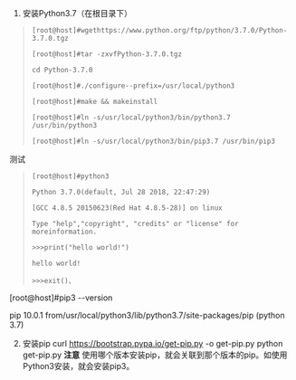 1.  安装Python3.7（在根目录下）
>```
> [root@host]#wgethttps://www.python.org/ftp/python/3.7.0/Python-3.7.0.tgz
> 
> [root@host]#tar -zxvfPython-3.7.0.tgz
> 
> cd Python-3.7.0
> 
> [root@host]#./configure--prefix=/usr/local/python3
> 
> [root@host]#make && makeinstall
> 
> [root@host]#ln -s/usr/local/python3/bin/python3.7 /usr/bin/python3
> 
> [root@host]#ln -s/usr/local/python3/bin/pip3.7 /usr/bin/pip3

测试
>```
> [root@host]#python3
> 
> Python 3.7.0(default, Jul 28 2018, 22:47:29)
> 
> [GCC 4.8.5 20150623(Red Hat 4.8.5-28)] on linux
> 
> Type "help","copyright", "credits" or "license" for moreinformation.
> 
> >>>print("hello world!")
> 
> hello world!
> 
> >>>exit()、

[root@host]#pip3 --version

pip 10.0.1 from/usr/local/python3/lib/python3.7/site-packages/pip (python 3.7)


2. 安装pip
curl https://bootstrap.pypa.io/get-pip.py -o get-pip.py
python get-pip.py
**注意** 使用哪个版本安装pip，就会关联到那个版本的pip。如使用Python3安装，就会安装pip3。

